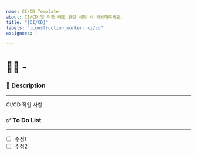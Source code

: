 ```yaml
---
name: CI/CD Template
about: CI/CD 및 각종 배포 관련 세팅 시 사용해주세요.
title: "[CI/CD]"
labels: ":construction_worker: ci/cd"
assignees: ''

---
```


# 👷‍♂️ - <!--{ 작업 내용 }-->

### 📝 Description

---
<!--어떤 작업을 했는지 적어주세요 -->
CI/CD 작업 사항

### ✅ To Do List 

---
<!-- 아래에 수정 사항을 적어주세요 PR 날릴 때 모두 체크되어야함 -->
- [ ] 수정1
- [ ] 수정2
